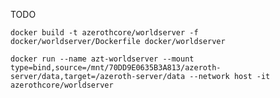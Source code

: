 TODO

```docker build -t azerothcore/worldserver -f docker/worldserver/Dockerfile docker/worldserver```

```docker run --name azt-worldserver --mount type=bind,source=/mnt/70DD9E0635B3A813/azeroth-server/data,target=/azeroth-server/data --network host -it azerothcore/worldserver```
